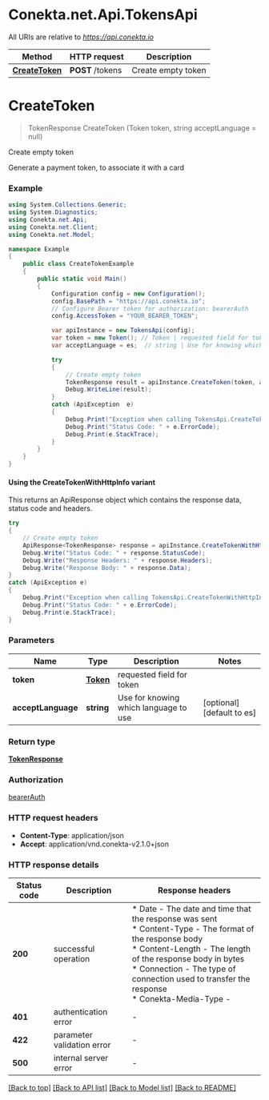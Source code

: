 # Conekta.net.Api.TokensApi

All URIs are relative to *https://api.conekta.io*

| Method | HTTP request | Description |
|--------|--------------|-------------|
| [**CreateToken**](TokensApi.md#createtoken) | **POST** /tokens | Create empty token |

<a name="createtoken"></a>
# **CreateToken**
> TokenResponse CreateToken (Token token, string acceptLanguage = null)

Create empty token

Generate a payment token, to associate it with a card 

### Example
```csharp
using System.Collections.Generic;
using System.Diagnostics;
using Conekta.net.Api;
using Conekta.net.Client;
using Conekta.net.Model;

namespace Example
{
    public class CreateTokenExample
    {
        public static void Main()
        {
            Configuration config = new Configuration();
            config.BasePath = "https://api.conekta.io";
            // Configure Bearer token for authorization: bearerAuth
            config.AccessToken = "YOUR_BEARER_TOKEN";

            var apiInstance = new TokensApi(config);
            var token = new Token(); // Token | requested field for token
            var acceptLanguage = es;  // string | Use for knowing which language to use (optional)  (default to es)

            try
            {
                // Create empty token
                TokenResponse result = apiInstance.CreateToken(token, acceptLanguage);
                Debug.WriteLine(result);
            }
            catch (ApiException  e)
            {
                Debug.Print("Exception when calling TokensApi.CreateToken: " + e.Message);
                Debug.Print("Status Code: " + e.ErrorCode);
                Debug.Print(e.StackTrace);
            }
        }
    }
}
```

#### Using the CreateTokenWithHttpInfo variant
This returns an ApiResponse object which contains the response data, status code and headers.

```csharp
try
{
    // Create empty token
    ApiResponse<TokenResponse> response = apiInstance.CreateTokenWithHttpInfo(token, acceptLanguage);
    Debug.Write("Status Code: " + response.StatusCode);
    Debug.Write("Response Headers: " + response.Headers);
    Debug.Write("Response Body: " + response.Data);
}
catch (ApiException e)
{
    Debug.Print("Exception when calling TokensApi.CreateTokenWithHttpInfo: " + e.Message);
    Debug.Print("Status Code: " + e.ErrorCode);
    Debug.Print(e.StackTrace);
}
```

### Parameters

| Name | Type | Description | Notes |
|------|------|-------------|-------|
| **token** | [**Token**](Token.md) | requested field for token |  |
| **acceptLanguage** | **string** | Use for knowing which language to use | [optional] [default to es] |

### Return type

[**TokenResponse**](TokenResponse.md)

### Authorization

[bearerAuth](../README.md#bearerAuth)

### HTTP request headers

 - **Content-Type**: application/json
 - **Accept**: application/vnd.conekta-v2.1.0+json


### HTTP response details
| Status code | Description | Response headers |
|-------------|-------------|------------------|
| **200** | successful operation |  * Date - The date and time that the response was sent <br>  * Content-Type - The format of the response body <br>  * Content-Length - The length of the response body in bytes <br>  * Connection - The type of connection used to transfer the response <br>  * Conekta-Media-Type -  <br>  |
| **401** | authentication error |  -  |
| **422** | parameter validation error |  -  |
| **500** | internal server error |  -  |

[[Back to top]](#) [[Back to API list]](../README.md#documentation-for-api-endpoints) [[Back to Model list]](../README.md#documentation-for-models) [[Back to README]](../README.md)

